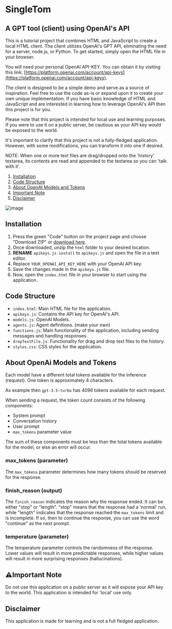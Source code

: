 # SingleTom
## A GPT tool (client) using OpenAI's API

This is a tutorial project that combines HTML and JavaScript to create a local HTML client. The client utilizes OpenAI's GPT API, eliminating the need for a server, node.js, or Python. To get started, simply open the HTML file in your browser.

You will need your personal OpenAI API-KEY. You can obtain it by visiting this link: [https://platform.openai.com/account/api-keys](https://platform.openai.com/account/api-keys).

The client is designed to be a simple demo and serve as a source of inspiration. Feel free to use the code as-is or expand upon it to create your own unique implementation. If you have basic knowledge of HTML and JavaScript and are interested in learning how to leverage OpenAI's API then this project is for you.

Please note that this project is intended for local use and learning purposes. If you were to use it on a public server, be cautious as your API key would be exposed to the world.

It's important to clarify that this project is not a fully-fledged application. However, with some modifications, you can transform it into one if desired.

NOTE: When one or more text files are drag/dropped onto the 'history' textarea, its contents are read and appended to the textarea so you can 'talk with it'.

1. [Installation](#installation)
2. [Code Structure](#code-structure)
3. [About OpenAI Models and Tokens](#about-openai-models-and-tokens)
4. [Important Note](#important-note)
5. [Disclaimer](#disclaimer)

![image](https://github.com/Slamsneider/SingleTom/assets/192285/768529e5-72b6-48f9-ab74-5e9d5a1b96a0)

## Installation
1. Press the green "Code" button on the project page and choose "Download ZIP" or [download here](https://github.com/Slamsneider/SingleTom/archive/refs/heads/main.zip).
2. Once downloaded, unzip the `html` folder to your desired location.
3. **RENAME** `apikeys.js.install` to `apikeys.js` and open the file in a text editor.
4. Replace `YOUR_OPENAI_API_KEY_HERE` with your OpenAI API key.
5. Save the changes made in the `apikeys.js` file.
6. Now, open the `index.html` file in your browser to start using the application.

## Code Structure

- `index.html`: Main HTML file for the application.
- `apikeys.js`: Contains the API key for OpenAI's API.
- `models.js`: OpenAI Models.
- `agents.js`: Agent definitions. (make your own)
- `functions.js`: Main functionality of the application, including sending messages and handling responses.
- `dropTextFile.js`: Functionality for drag and drop text files to the history.
- `styles.css`: CSS styles for the application.

## About OpenAi Models and Tokens
Each model have a different total tokens available for the inference (request). One token is approximately 4 characters.

As example then `gpt-3.5-turbo` has 4096 tokens available for each request.

When sending a request, the token count consists of the following components:

- System prompt
- Conversation history
- User prompt
- `max_tokens` parameter value

The sum of these components must be less than the total tokens available for the model, or else an error will occur.
### max_tokens (parameter)
The `max_tokens` parameter determines how many tokens should be reserved for the response.

### finish_reason (output)
The `finish_reason` indicates the reason why the response ended. It can be either "stop" or "length". "stop" means that the response had a 'normal' run, while "length" indicates that the response reached the `max_tokens` limit and is incomplete. If so, then to continue the response, you can use the word "continue" as the next prompt.

### temperature (parameter)
The temperature parameter controls the randomness of the response. Lower values will result in more predictable responses, while higher values will result in more surprising responses (hallucinations).


## ⚠️Important Note 

Do not use this application on a public server as it will expose your API key to the world. This application is intended for 'local' use only.

## Disclaimer

This application is made for learning and is not a full fledged application.

